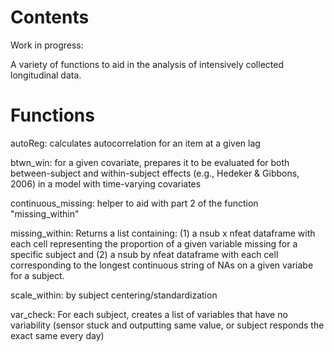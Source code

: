 # Contents

Work in progress:

A variety of functions to aid in the analysis of intensively collected longitudinal data.

# Functions

autoReg: calculates autocorrelation for an item at a given lag

btwn_win: for a given covariate, prepares it to be evaluated for both between-subject and within-subject effects (e.g., Hedeker & Gibbons, 2006) in a model with time-varying covariates

continuous_missing: helper to aid with part 2 of the function "missing_within"

missing_within: Returns a list containing: (1) a nsub x nfeat dataframe with each cell representing the proportion of a given variable missing for a specific subject and (2) a nsub by nfeat dataframe with each cell corresponding to the longest continuous string of NAs on a given variabe for a subject.  

scale_within: by subject centering/standardization

var_check: For each subject, creates a list of variables that have no variability (sensor stuck and outputting same value, or subject responds the exact same every day)

